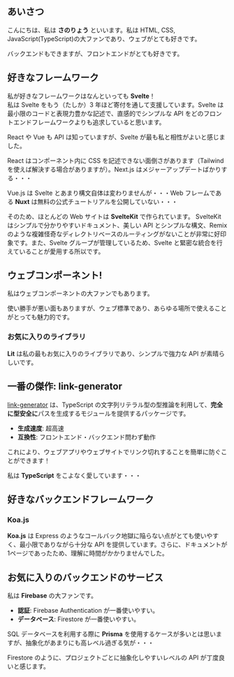 ## あいさつ

こんにちは、私は **さのりょう** といいます。私は HTML, CSS, JavaScript(TypeScript)の大ファンであり、ウェブがとても好きです。

バックエンドもできますが、フロントエンドがとても好きです。

## 好きなフレームワーク

私が好きなフレームワークはなんといっても **Svelte**！  
私は Svelte をもう（たしか）3 年ほど寄付を通して支援しています。Svelte は最小限のコードと表現力豊かな記述で、直感的でシンプルな API をどのフロントエンドフレームワークよりも追求していると思います。

React や Vue も API は知っていますが、Svelte が最も私と相性がよいと感じました。

React はコンポーネント内に CSS を記述できない面倒さがあります（Tailwindを使えば解決する場合がありますが）。Next.js はメジャーアップデートばかりする・・・

Vue.js は Svelte とあまり構文自体は変わりませんが・・・Web フレームである **Nuxt** は無料の公式チュートリアルを公開していない・・・

そのため、ほとんどの Web サイトは **SvelteKit** で作られています。  SvelteKit はシンプルで分かりやすいドキュメント、美しい API とシンプルな構文、Remix のような複雑怪奇なディレクトリベースのルーティングがないことが非常に好印象です。また、Svelte グループが管理しているため、Svelte と緊密な統合を行えていることが愛用する所以です。

## ウェブコンポーネント!

私はウェブコンポーネントの大ファンでもあります。

使い勝手が悪い面もありますが、ウェブ標準であり、あらゆる場所で使えることがとっても魅力的です。

### お気に入りのライブラリ

**Lit** は私の最もお気に入りのライブラリであり、シンプルで強力な API が素晴らしいです。

## 一番の傑作: link-generator

[link-generator](https://github.com/cat394/link-generator) は、TypeScript の文字列リテラル型の型推論を利用して、**完全に型安全に**パスを生成するモジュールを提供するパッケージです。

- **生成速度**: 超高速
- **互換性**: フロントエンド・バックエンド問わず動作  

これにより、ウェブアプリやウェブサイトでリンク切れすることを簡単に防ぐことができます！  

私は **TypeScript** をこよなく愛しています・・・

## 好きなバックエンドフレームワーク

### Koa.js

**Koa.js** は Express のようなコールバック地獄に陥らない点がとても使いやすく、最小限でありながら十分な API を提供しています。さらに、ドキュメントが1ページであったため、理解に時間がかかりませんでした。

## お気に入りのバックエンドのサービス

私は **Firebase** の大ファンです。

- **認証**: Firebase Authentication が一番使いやすい。
- **データベース**: Firestore が一番使いやすい。

SQL データベースを利用する際に **Prisma** を使用するケースが多いとは思いますが、抽象化があまりにも高レベル過ぎる気が・・・

Firestore のように、プロジェクトごとに抽象化しやすいレベルの API が丁度良いと感じます。
